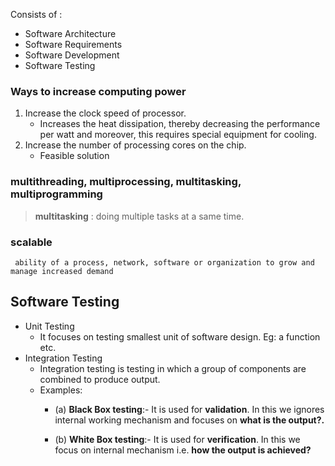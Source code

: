 Consists of :
- Software Architecture
- Software Requirements
- Software Development
- Software Testing

### Ways to increase computing power
1. Increase the clock speed of processor.
   - Increases the heat dissipation, thereby decreasing the performance per watt and moreover, this requires special
     equipment for cooling.
2. Increase the number of processing cores on the chip.
   - Feasible solution

### multithreading, multiprocessing, multitasking, multiprogramming
> **multitasking** : doing multiple tasks at a same time.

### scalable
```
 ability of a process, network, software or organization to grow and manage increased demand
```

## Software Testing

- Unit Testing 
   - It focuses on testing smallest unit of software design. Eg: a function etc.
- Integration Testing 
   - Integration testing is testing in which a group of components are combined to produce output.
   - Examples:
      - (a) **Black Box testing**:- It is used for **validation**. 
        In this we ignores internal working mechanism and 
        focuses on **what is the output?.**

       - (b) **White Box testing**:- It is used for **verification**. 
         In this we focus on internal mechanism i.e.
         **how the output is achieved?**

   

